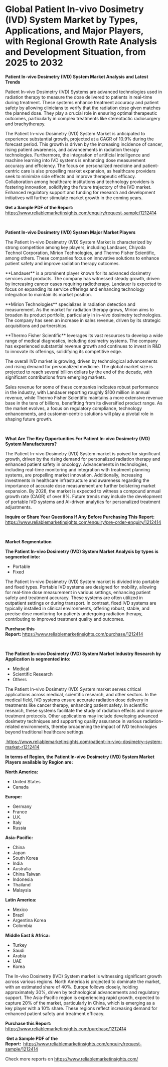 <p><h1>Global Patient In-vivo Dosimetry (IVD) System Market by Types, Applications, and Major Players, with Regional Growth Rate Analysis and Development Situation, from 2025 to 2032</h1></p><p><strong>Patient In-vivo Dosimetry (IVD) System Market Analysis and Latest Trends</strong></p>
<p><p>Patient In-vivo Dosimetry (IVD) Systems are advanced technologies used in radiation therapy to measure the dose delivered to patients in real-time during treatment. These systems enhance treatment accuracy and patient safety by allowing clinicians to verify that the radiation dose given matches the planned dose. They play a crucial role in ensuring optimal therapeutic outcomes, particularly in complex treatments like stereotactic radiosurgery and brachytherapy.</p><p>The Patient In-vivo Dosimetry (IVD) System Market is anticipated to experience substantial growth, projected at a CAGR of 10.9% during the forecast period. This growth is driven by the increasing incidence of cancer, rising patient awareness, and advancements in radiation therapy technologies. Furthermore, the integration of artificial intelligence and machine learning into IVD systems is enhancing dose measurement accuracy and efficiency. The focus on personalized medicine and patient-centric care is also propelling market expansion, as healthcare providers seek to minimize side effects and improve therapeutic efficacy. Collaboration among healthcare institutions and technology providers is fostering innovation, solidifying the future trajectory of the IVD market. Enhanced regulatory support and funding for research and development initiatives will further stimulate market growth in the coming years.</p></p>
<p><strong>Get a Sample PDF of the Report:&nbsp;</strong> <a href="https://www.reliablemarketinsights.com/enquiry/request-sample/1212414?utm_campaign=2204&utm_medium=2&utm_source=Github&utm_content=ia&utm_term=24032025&utm_id=patient-in-vivo-dosimetry-ivd-system">https://www.reliablemarketinsights.com/enquiry/request-sample/1212414</a></p>
<p>&nbsp;</p>
<p><strong>Patient In-vivo Dosimetry (IVD) System Major Market Players</strong></p>
<p><p>The Patient In-vivo Dosimetry (IVD) System Market is characterized by strong competition among key players, including Landauer, Chiyoda Technol Corporation, Mirion Technologies, and Thermo Fisher Scientific, among others. These companies focus on innovative solutions to enhance patient safety and improve radiation therapy outcomes.</p><p>**Landauer** is a prominent player known for its advanced dosimetry services and products. The company has witnessed steady growth, driven by increasing cancer cases requiring radiotherapy. Landauer is expected to focus on expanding its service offerings and enhancing technology integration to maintain its market position.</p><p>**Mirion Technologies** specializes in radiation detection and measurement. As the market for radiation therapy grows, Mirion aims to broaden its product portfolio, particularly in in-vivo dosimetry technologies. The company has seen an increase in sales revenue, driven by its strategic acquisitions and partnerships.</p><p>**Thermo Fisher Scientific** leverages its vast resources to develop a wide range of medical diagnostics, including dosimetry systems. The company has experienced substantial revenue growth and continues to invest in R&D to innovate its offerings, solidifying its competitive edge.</p><p>The overall IVD market is growing, driven by technological advancements and rising demand for personalized medicine. The global market size is projected to reach several billion dollars by the end of the decade, with significant contributions from emerging markets.</p><p>Sales revenue for some of these companies indicates robust performance in the industry, with Landauer reporting roughly $100 million in annual revenue, while Thermo Fisher Scientific maintains a more extensive revenue base in the tens of billions, benefitting from its diversified product range. As the market evolves, a focus on regulatory compliance, technology enhancements, and customer-centric solutions will play a pivotal role in shaping future growth.</p></p>
<p>&nbsp;</p>
<p><strong>What Are The Key Opportunities For Patient In-vivo Dosimetry (IVD) System Manufacturers?</strong></p>
<p><p>The Patient In-vivo Dosimetry (IVD) System market is poised for significant growth, driven by the rising demand for personalized radiation therapy and enhanced patient safety in oncology. Advancements in technologies, including real-time monitoring and integration with treatment planning systems, are propelling market innovation. Additionally, increasing investments in healthcare infrastructure and awareness regarding the importance of accurate dose measurement are further bolstering market expansion. By 2028, the market is expected to witness a compound annual growth rate (CAGR) of over 8%. Future trends may include the development of portable IVD systems and AI-driven analytics for personalized treatment adjustments.</p></p>
<p><strong>Inquire or Share Your Questions If Any Before Purchasing This Report:</strong> <a href="https://www.reliablemarketinsights.com/enquiry/pre-order-enquiry/1212414?utm_campaign=2204&utm_medium=2&utm_source=Github&utm_content=ia&utm_term=24032025&utm_id=patient-in-vivo-dosimetry-ivd-system">https://www.reliablemarketinsights.com/enquiry/pre-order-enquiry/1212414</a></p>
<p>&nbsp;</p>
<p><strong>Market Segmentation</strong></p>
<p><strong>The Patient In-vivo Dosimetry (IVD) System Market Analysis by types is segmented into:</strong></p>
<p><ul><li>Portable</li><li>Fixed</li></ul></p>
<p><p>The Patient In-vivo Dosimetry (IVD) System market is divided into portable and fixed types. Portable IVD systems are designed for mobility, allowing for real-time dose measurement in various settings, enhancing patient safety and treatment accuracy. These systems are often utilized in outpatient settings or during transport. In contrast, fixed IVD systems are typically installed in clinical environments, offering robust, stable, and precise dose monitoring for patients undergoing radiation therapy, contributing to improved treatment quality and outcomes.</p></p>
<p><strong>Purchase this Report:&nbsp;</strong><a href="https://www.reliablemarketinsights.com/purchase/1212414?utm_campaign=2204&utm_medium=2&utm_source=Github&utm_content=ia&utm_term=24032025&utm_id=patient-in-vivo-dosimetry-ivd-system">https://www.reliablemarketinsights.com/purchase/1212414</a></p>
<p>&nbsp;</p>
<p><strong>The Patient In-vivo Dosimetry (IVD) System Market Industry Research by Application is segmented into:</strong></p>
<p><ul><li>Medical</li><li>Scientific Research</li><li>Others</li></ul></p>
<p><p>The Patient In-vivo Dosimetry (IVD) System market serves critical applications across medical, scientific research, and other sectors. In the medical field, IVD systems ensure accurate radiation dose delivery in treatments like cancer therapy, enhancing patient safety. In scientific research, these systems facilitate the study of radiation effects and improve treatment protocols. Other applications may include developing advanced dosimetry techniques and supporting quality assurance in various radiation-related environments, thereby broadening the impact of IVD technologies beyond traditional healthcare settings.</p></p>
<p><a href="https://www.reliablemarketinsights.com/patient-in-vivo-dosimetry-system-market-r1212414?utm_campaign=2204&utm_medium=2&utm_source=Github&utm_content=ia&utm_term=24032025&utm_id=patient-in-vivo-dosimetry-ivd-system">&nbsp;https://www.reliablemarketinsights.com/patient-in-vivo-dosimetry-system-market-r1212414</a></p>
<p><strong>In terms of Region, the Patient In-vivo Dosimetry (IVD) System Market Players available by Region are:</strong></p>
<p>
    <p> <strong> North America: </strong>
        <ul>
            <li>United States</li>
            <li>Canada</li>
        </ul>
        </p> 
    <p> <strong> Europe: </strong>
        <ul>
            <li>Germany</li>
            <li>France</li>
            <li>U.K.</li>
            <li>Italy</li>
            <li>Russia</li>
        </ul>
        </p> 
    <p> <strong> Asia-Pacific: </strong>
        <ul>
            <li>China</li>
            <li>Japan</li>
            <li>South Korea</li>
            <li>India</li>
            <li>Australia</li>
            <li>China Taiwan</li>
            <li>Indonesia</li>
            <li>Thailand</li>
            <li>Malaysia</li>
        </ul>
        </p> 
    <p> <strong> Latin America: </strong>
        <ul>
            <li>Mexico</li>
            <li>Brazil</li>
            <li>Argentina Korea</li>
            <li>Colombia</li>
        </ul>
        </p> 
    <p> <strong> Middle East & Africa: </strong>
        <ul>
            <li>Turkey</li>
            <li>Saudi</li>
            <li>Arabia</li>
            <li>UAE</li>
            <li>Korea</li>
        </ul>
    </p>
    </p>
<p><p>The In-vivo Dosimetry (IVD) System market is witnessing significant growth across various regions. North America is projected to dominate the market, with an estimated share of 40%. Europe follows closely, holding approximately 30%, driven by technological advancements and regulatory support. The Asia-Pacific region is experiencing rapid growth, expected to capture 20% of the market, particularly in China, which is emerging as a key player with a 10% share. These regions reflect increasing demand for enhanced patient safety and treatment efficacy.</p></p>
<p><strong>Purchase this Report: </strong><a href="https://www.reliablemarketinsights.com/purchase/1212414?utm_campaign=2204&utm_medium=2&utm_source=Github&utm_content=ia&utm_term=24032025&utm_id=patient-in-vivo-dosimetry-ivd-system">https://www.reliablemarketinsights.com/purchase/1212414</a></p>
<p>&nbsp;<strong>Get a Sample PDF of the Report:&nbsp;&nbsp;</strong><a href="https://www.reliablemarketinsights.com/enquiry/request-sample/1212414?utm_campaign=2204&utm_medium=2&utm_source=Github&utm_content=ia&utm_term=24032025&utm_id=patient-in-vivo-dosimetry-ivd-system">https://www.reliablemarketinsights.com/enquiry/request-sample/1212414</a></p>
<p><strong></strong></p>
<p>Check more reports on <a href="https://www.reliablemarketinsights.com/?utm_campaign=2204&utm_medium=2&utm_source=Github&utm_content=ia&utm_term=24032025&utm_id=patient-in-vivo-dosimetry-ivd-system">https://www.reliablemarketinsights.com/</a></p>